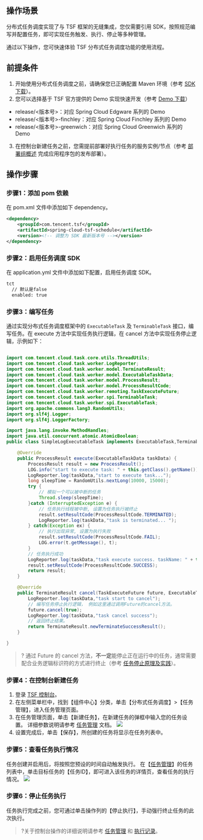 
## 操作场景
分布式任务调度实现了与 TSF 框架的无缝集成，您仅需要引用 SDK，按照规范编写并配置任务，即可实现任务触发、执行、停止等多种管理。

通过以下操作，您可快速体验  TSF 分布式任务调度功能的使用流程。

## 前提条件
1. 开始使用分布式任务调度之前，请确保您已正确配置 Maven 环境（参考 [SDK 下载](https://cloud.tencent.com/document/product/649/20231)）。
2. 您可以选择基于 TSF 官方提供的 Demo 实现快速开发（参考 [Demo 下载](https://github.com/tencentyun/tsf-simple-demo)）
 - release/<版本号>：对应 Spring Cloud Edgware 系列的 Demo
 - release/<版本号>-finchley：对应 Spring Cloud Finchley 系列的 Demo
 - release/<版本号>-greenwich：对应 Spring Cloud Greenwich 系列的 Demo
3. 在控制台新建任务之前，您需提前部署好执行任务的服务实例/节点（参考 [部署组概述](https://cloud.tencent.com/document/product/649/16932) 完成应用程序包的发布部署）。




## 操作步骤
### 步骤1：添加 pom 依赖
在 pom.xml 文件中添加如下 dependency。

```xml
<dependency>
    <groupId>com.tencent.tsf</groupId>
    <artifactId>spring-cloud-tsf-schedule</artifactId>
    <version><!-- 调整为 SDK 最新版本号 --></version>
</dependency>
```

### 步骤2：启用任务调度 SDK
在 application.yml 文件中添加如下配置，启用任务调度 SDK。

```xml
tct
  // 默认是false
  enabled: true
```

### 步骤3：编写任务
通过实现分布式任务调度框架中的 `ExecutableTask` 及 `TerminableTask` 接口，编写任务。在 execute 方法中实现任务执行逻辑，在 cancel 方法中实现任务停止逻辑，示例如下：
```java

import com.tencent.cloud.task.core.utils.ThreadUtils;
import com.tencent.cloud.task.worker.LogReporter;
import com.tencent.cloud.task.worker.model.TerminateResult;
import com.tencent.cloud.task.worker.model.ExecutableTaskData;
import com.tencent.cloud.task.worker.model.ProcessResult;
import com.tencent.cloud.task.worker.model.ProcessResultCode;
import com.tencent.cloud.task.worker.remoting.TaskExecuteFuture;
import com.tencent.cloud.task.worker.spi.TerminableTask;
import com.tencent.cloud.task.worker.spi.ExecutableTask;
import org.apache.commons.lang3.RandomUtils;
import org.slf4j.Logger;
import org.slf4j.LoggerFactory;

import java.lang.invoke.MethodHandles;
import java.util.concurrent.atomic.AtomicBoolean;
public class SimpleLogExecutableTask implements ExecutableTask,TerminableTask {

    @Override
    public ProcessResult execute(ExecutableTaskData taskData) {
        ProcessResult result = new ProcessResult();
        LOG.info("start to execute task: " + this.getClass().getName());
        LogReporter.log(taskData,"start to execute task...");
        long sleepTime = RandomUtils.nextLong(10000, 15000);
        try {
            // 模拟一个可以被中断的任务
            Thread.sleep(sleepTime);
        }catch (InterruptedException e) {
            // 任务执行线程被中断, 设置为任务执行被终止
            result.setResultCode(ProcessResultCode.TERMINATED);
            LogReporter.log(taskData,"task is terminated... ");
        } catch(Exception ex) {
            // 执行出现异常, 设置为执行失败
            result.setResultCode(ProcessResultCode.FAIL);
            LOG.error(t.getMessage(), t);
        }
        // 任务执行成功
        LogReporter.log(taskData,"task execute success. taskName: " + this.getClass().getName());
        result.setResultCode(ProcessResultCode.SUCCESS);
        return result;
    }

    @Override
    public TerminateResult cancel(TaskExecuteFuture future, ExecutableTaskData taskData) {
        LogReporter.log(taskData,"task start to cancel");
        // 编写任务停止执行逻辑， 例如这里通过调用Future的cancel方法。
        future.cancel(true);
        LogReporter.log(taskData,"task cancel success");
        // 返回终止结果。
        return TerminateResult.newTerminateSuccessResult();
    }

}
```

>? 通过 Future 的 cancel 方法，**不一定**能停止正在运行中的任务，通常需要配合业务逻辑标识符的方式进行终止（参考 [任务停止原理及实践](https://cloud.tencent.com/document/product/649/41640)）。

### 步骤4：在控制台新建任务
1. 登录 [TSF 控制台](https://console.cloud.tencent.com/tsf/index)。
2. 在左侧菜单栏中，找到【组件中心】分类，单击【分布式任务调度】>【任务管理】，进入任务管理页面。
3. 在任务管理页面，单击【新建任务】，在新建任务的弹框中输入您的任务设置。
详细参数说明请参考 [任务管理](https://cloud.tencent.com/document/product/649/41400) 文档。
![](https://main.qcloudimg.com/raw/ce67b4feaf3ed4b11f2ffbf60f55dac2.png)
4. 设置完成后，单击【保存】，所创建的任务将显示在任务列表中。

### 步骤5：查看任务执行情况
任务创建并启用后，将按照您预设的时间自动触发执行。
在【[任务管理](https://console.cloud.tencent.com/tsf/tct-task)】的任务列表中，单击目标任务的【任务ID】，即可进入该任务的详情页，查看任务的执行情况。
![](https://main.qcloudimg.com/raw/bf1b9d9674a2e5bf57ffcc34e95ad38d.png)

### 步骤6：停止任务执行
任务执行完成之前，您可通过单击操作列的【停止执行】，手动强行终止任务的此次执行。

>?关于控制台操作的详细说明请参考 [任务管理](https://cloud.tencent.com/document/product/649/41400) 和 [执行记录](https://cloud.tencent.com/document/product/649/41642)。


